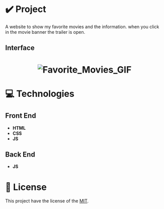 # ✔️ Project
A website to show my favorite movies and the information. when you click in the movie banner the trailer is open.

## Interface 
<h1 align="center">
    <img alt="Favorite_Movies_GIF" title="Movies_Interface_GIF" src="github/favorite_movies.gif">
</h1>

# 💻 Technologies
## Front End
- **HTML**
- **CSS**
- **JS**
## Back End
- **JS**

# 📝 License
This project have the license of the [MIT](./LICENSE).